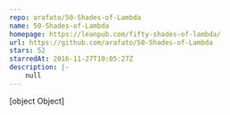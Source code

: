 ```yaml
---
repo: arafato/50-Shades-of-Lambda
name: 50-Shades-of-Lambda
homepage: https://leanpub.com/fifty-shades-of-lambda/
url: https://github.com/arafato/50-Shades-of-Lambda
stars: 52
starredAt: 2016-11-27T10:05:27Z
description: |-
    null
---
```


[object Object]
